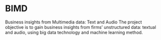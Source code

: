 # BIMD
Business insights from Multimedia data: Text and Audio The project objective is to gain business insights from firms’ unstructured data: textual and audio, using big data technology and machine learning method.
